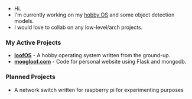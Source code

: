 - Hi.
- I'm currently working on my [hobby OS](https://github.com/moogloof/loofOS) and some object detection models.
- I would love to collab on any low-level/arch projects.

### My Active Projects
- [**loofOS**](https://github.com/moogloof/loofOS) - A hobby operating system written from the ground-up.
- **[moogloof.com](https://moogloof.com)** - Code for personal website using Flask and mongodb.

### Planned Projects
- A network switch written for raspberry pi for experimenting purposes
